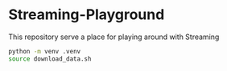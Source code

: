# Streaming-Playground
This repository serve a place for playing around with Streaming

```sh
python -m venv .venv
source download_data.sh 
```